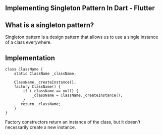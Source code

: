 ## Implementing Singleton Pattern In Dart - Flutter

## What is a singleton pattern?
Singleton pattern is a design pattern that allows us to use a single instance of a class everywhere. 

## Implementation

```
class ClassName {
    static ClassName _className;

    ClassName._createInstance();
    factory ClassName() {
        if (_className == null) {
            _className = ClassName._createInstance();
        }
       return _className;
    }
}
``` 
Factory constructors return an instance of the class, but it doesn't necessarily create a new instance.


